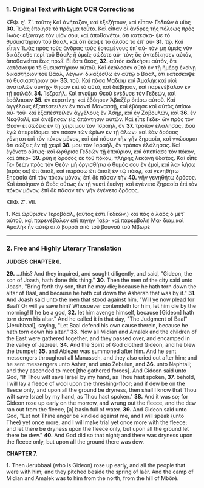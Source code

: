 ### 1. Original Text with Light OCR Corrections

ΚΕΦ. ςʹ. Ζʹ.
τοῦτο; Καὶ ἀνήταζον, καὶ ἐξεζήτουν, καὶ εἶπαν· Γεδεὼν ὁ υἱὸς
**30.** Ἰωὰς ἐποίησε τὸ πρᾶγμα τοῦτο. Καὶ εἶπαν οἱ ἄνδρες τῆς πόλεως
πρὸς Ἰωάς· ἐξάγαγε τὸν υἱόν σου, καὶ ἀποθανέτω, ὅτι κατέσκα-
ψε τὸ θυσιαστήριον τοῦ Βάαλ, καὶ ὅτι ἔκοψε τὸ ἄλσος τὸ ἐπ᾿ αὐ-
**31.** τῷ. Καὶ εἶπεν Ἰωὰς πρὸς τοὺς ἄνδρας τοὺς ἑσταμένους ἐπ᾿ αὐ-
τόν· μὴ ὑμεῖς νῦν δικάζεσθε περὶ τοῦ Βάαλ; ἢ ὑμεῖς σώζετε αὐ-
τόν; ὃς ἀντεδίκησεν αὐτόν, ἀποθανεῖται ἕως πρωΐ. Εἰ ἔστι θεός,
**32.** αὐτὸς ἐκδικήσει αὐτόν, ὅτι κατέσκαψε τὸ θυσιαστήριον αὐτοῦ. Καὶ
ἐκάλεσεν αὐτὸ ἐν τῇ ἡμέρᾳ ἐκείνῃ δικαστήριον τοῦ Βάαλ, λέγων·
δικαζέσθω ἐν αὐτῷ ὁ Βάαλ, ὅτι κατέσκαψε τὸ θυσιαστήριον αὐ-
**33.** τοῦ. Καὶ πᾶσα Μαδιὰμ καὶ Ἀμαλὴκ καὶ υἱοὶ ἀνατολῶν συνήχ-
θησαν ἐπὶ τὸ αὐτό, καὶ διέβησαν, καὶ παρενέβαλον ἐν τῇ κοιλάδι
**34.** Ἰεζραήλ. Καὶ πνεῦμα Θεοῦ ἐνέδυσε τὸν Γεδεών, καὶ ἐσάλπισεν
**35.** ἐν κερατίνῃ· καὶ ἐβόησεν Ἀβιεζὲρ ὀπίσω αὐτοῦ. Καὶ ἀγγέλους
ἐξαπέστειλεν ἐν παντὶ Μανασσῇ, καὶ ἐβόησε καὶ αὐτὸς ὀπίσω αὐ-
τοῦ· καὶ ἐξαπέστειλεν ἀγγέλους ἐν Ἀσήρ, καὶ ἐν Ζαβουλών, καὶ
**36.** ἐν Νεφθαλί, καὶ ἀνέβησαν εἰς ἀπάντησιν αὐτῶν. Καὶ εἶπε Γεδε-
ὼν πρὸς τὸν Θεόν· εἰ σώζεις ἐν τῇ χειρί μου τὸν Ἰσραήλ, ὃν
**37.** τρόπον ἐλάλησας, ἰδοὺ ἐγὼ ἀπερείδομαι τὸν πόκον τῶν ἐρίων ἐν
τῇ ἅλωνι· καὶ ἐὰν δρόσος γένηται ἐπὶ τὸν πόκον μόνον, καὶ ἐπὶ
πᾶσαν τὴν γῆν ξηρασία, καὶ γνώσομαι ὅτι σώζεις ἐν τῇ χειρί
**38.** μου τὸν Ἰσραήλ, ὃν τρόπον ἐλάλησας. Καὶ ἐγένετο οὕτως· καὶ
ὥρθρισε Γεδεὼν τῇ ἐπαύριον, καὶ ἀπεπίασε τὸν πόκον, καὶ ἀπερ-
**39.** ρύη ἡ δρόσος ἐκ τοῦ πόκου, πλήρης λεκάνη ὕδατος. Καὶ εἶπε Γε-
δεὼν πρὸς τὸν Θεόν· μὴ ὀργισθήτω ὁ θυμός σου ἐν ἐμοί, καὶ λα-
λήσω (πρός σε) ἔτι ἅπαξ, καὶ πειράσω ἔτι ἅπαξ ἐν τῷ πόκῳ,
καὶ γενηθήτω ξηρασία ἐπὶ τὸν πόκον μόνον, ἐπὶ δὲ πᾶσαν τὴν
**40.** γῆν γενηθήτω δρόσος. Καὶ ἐποίησεν ὁ Θεὸς οὕτως ἐν τῇ νυκτὶ
ἐκείνῃ· καὶ ἐγένετο ξηρασία ἐπὶ τὸν πόκον μόνον, ἐπὶ δὲ πᾶσαν
τὴν γῆν ἐγένετο δρόσος.

ΚΕΦ. Ζʹ. VII.

**1.** Καὶ ὥρθρισεν Ἱεροβάαλ, (αὐτὸς ἔστι Γεδεών,) καὶ πᾶς ὁ λαὸς
ὁ μετ᾿ αὐτοῦ, καὶ παρενέβαλεν ἐπὶ πηγὴν Ἰαέρ· καὶ παρεμβολὴ Μα-
διὰμ καὶ Ἀμαλὴκ ἦν αὐτῷ ἀπὸ βορρᾶ ἀπὸ τοῦ βουνοῦ τοῦ Μβωρέ

---

### 2. Free and Highly Literary Translation

**JUDGES**
**CHAPTER 6.**

**29.** ...this? And they inquired, and sought diligently, and said, "Gideon, the son of Joash, hath done this thing."
**30.** Then the men of the city said unto Joash, "Bring forth thy son, that he may die; because he hath torn down the altar of Baal, and because he hath cut down the Asherah that was by it."
**31.** And Joash said unto the men that stood against him, "Will ye now plead for Baal? Or will ye save him? Whosoever contendeth for him, let him die by the morning! If he be a god,
**32.** let him avenge himself, because [Gideon] hath torn down his altar." And he called it in that day, "The Judgment of Baal" [Jerubbaal], saying, "Let Baal defend his own cause therein, because he hath torn down his altar."
**33.** Now all Midian and Amalek and the children of the East were gathered together, and they passed over, and encamped in the valley of Jezreel.
**34.** And the Spirit of God clothed Gideon, and he blew the trumpet;
**35.** and Abiezer was summoned after him. And he sent messengers throughout all Manasseh, and they also cried out after him; and he sent messengers unto Asher, and unto Zebulun, and
**36.** unto Naphtali; and they ascended to meet [the gathered forces]. And Gideon said unto God, "If Thou wilt save Israel by my hand, as Thou hast spoken,
**37.** behold, I will lay a fleece of wool upon the threshing-floor; and if dew be on the fleece only, and upon all the ground be dryness, then shall I know that Thou wilt save Israel by my hand, as Thou hast spoken."
**38.** And it was so; for Gideon rose up early on the morrow, and wrung out the fleece, and the dew ran out from the fleece, [a] basin full of water.
**39.** And Gideon said unto God, "Let not Thine anger be kindled against me, and I will speak (unto Thee) yet once more, and I will make trial yet once more with the fleece; and let there be dryness upon the fleece only, but upon all the ground let there be dew."
**40.** And God did so that night; and there was dryness upon the fleece only, but upon all the ground there was dew.

**CHAPTER 7.**

**1.** Then Jerubbaal (who is Gideon) rose up early, and all the people that were with him; and they pitched beside the spring of Iaêr. And the camp of Midian and Amalek was to him from the north, from the hill of Mbôré.